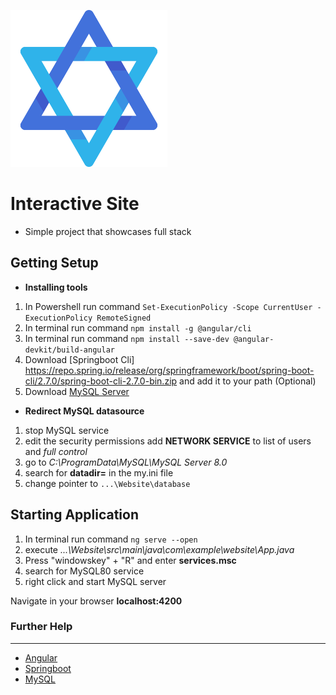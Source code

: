  ![alt logo](https://github.com/jonnylil12/Website/blob/master/client/src/assets/output-onlinepngtools.png) 
 # Interactive Site 

- Simple project that showcases full stack


## Getting Setup 

- **Installing tools**
 1. In Powershell run command `Set-ExecutionPolicy -Scope CurrentUser -ExecutionPolicy RemoteSigned`  
 2. In terminal run command  `npm install -g @angular/cli` 
 3. In terminal run command `npm install --save-dev @angular-devkit/build-angular` 
 4. Download [Springboot Cli] https://repo.spring.io/release/org/springframework/boot/spring-boot-cli/2.7.0/spring-boot-cli-2.7.0-bin.zip and add it to your path (Optional)
 5. Download [MySQL Server](https://dev.mysql.com/downloads/) 


- **Redirect MySQL datasource**

 1. stop MySQL service
 2. edit the security permissions add **NETWORK SERVICE** to list of users and *full control*
 3. go to *C:\ProgramData\MySQL\MySQL Server 8.0*
 4. search for **datadir=** in the my.ini file
 5. change pointer to `...\Website\database`



## Starting Application
1. In terminal run command `ng serve --open`  
2. execute *...\Website\src\main\java\com\example\website\App.java*
3. Press "windowskey" + "R" and enter **services.msc**
4. search for MySQL80 service
5. right click and start MySQL server
    
 Navigate in your browser **localhost:4200** 

### Further Help
---
- [Angular](https://angular.io/)
- [Springboot](https://start.spring.io/)
- [MySQL](https://dev.mysql.com/downloads/)
 
 
 
